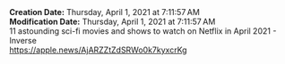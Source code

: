 <div><b>Creation Date:</b> Thursday, April 1, 2021 at 7:11:57 AM<br></div>
<div><b>Modification Date:</b> Thursday, April 1, 2021 at 7:11:57 AM<br></div>
<div>11 astounding sci-fi movies and shows to watch on Netflix in April 2021 - Inverse</div>
<div><a href=https://apple.news/AjARZZtZdSRWo0k7kyxcrKg>https://apple.news/AjARZZtZdSRWo0k7kyxcrKg</a><br></div>


